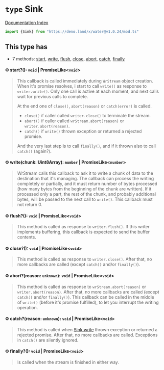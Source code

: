 # `type` Sink

[Documentation Index](../README.md)

```ts
import {Sink} from "https://deno.land/x/water@v1.0.24/mod.ts"
```

## This type has

- 7 methods:
[start](#-start-void--promiselikevoid),
[write](#-writechunk-uint8array-number--promiselikenumber),
[flush](#-flush-void--promiselikevoid),
[close](#-close-void--promiselikevoid),
[abort](#-abortreason-unknown-void--promiselikevoid),
[catch](#-catchreason-unknown-void--promiselikevoid),
[finally](#-finally-void--promiselikevoid)


#### ⚙ start?(): `void` | PromiseLike\<`void`>

> This callback is called immediately during `WrStream` object creation.
> When it's promise resolves, i start to call `write()` as response to `writer.write()`.
> Only one call is active at each moment, and next calls wait for previous calls to complete.
> 
> At the end one of `close()`, `abort(reason)` or `catch(error)` is called.
> - `close()` if caller called `writer.close()` to terminate the stream.
> - `abort()` if caller called `wrStream.abort(reason)` or `writer.abort(reason)`.
> - `catch()` if `write()` thrown exception or returned a rejected promise.
> 
> And the very last step is to call `finally()`, and if it thrown also to call `catch()` (again?).



#### ⚙ write(chunk: Uint8Array): `number` | PromiseLike\<`number`>

> WrStream calls this callback to ask it to write a chunk of data to the destination that it's managing.
> The callback can process the writing completely or partially, and it must return number of bytes processed
> (how many bytes from the beginning of the chunk are written).
> If it processed only a part, the rest of the chunk, and probably additional bytes,
> will be passed to the next call to `write()`.
> This callback must not return 0.



#### ⚙ flush?(): `void` | PromiseLike\<`void`>

> This method is called as response to `writer.flush()`.
> If this writer implements buffering, this callback is expected to send the buffer contents.



#### ⚙ close?(): `void` | PromiseLike\<`void`>

> This method is called as response to `writer.close()`.
> After that, no more callbacks are called (except `catch()` and/or `finally()`).



#### ⚙ abort?(reason: `unknown`): `void` | PromiseLike\<`void`>

> This method is called as response to `wrStream.abort(reason)` or `writer.abort(reason)`.
> After that, no more callbacks are called (except `catch()` and/or `finally()`).
> This callback can be called in the middle of `write()` (before it's promise fulfilled), to let
> you interrupt the writing operation.



#### ⚙ catch?(reason: `unknown`): `void` | PromiseLike\<`void`>

> This method is called when [Sink.write](../type.Sink/README.md#-writechunk-uint8array-number--promiselikenumber) thrown exception or returned a rejected promise.
> After that, no more callbacks are called.
> Exceptions in `catch()` are silently ignored.



#### ⚙ finally?(): `void` | PromiseLike\<`void`>

> Is called when the stream is finished in either way.



